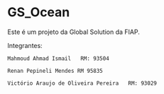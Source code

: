 # GS_Ocean
Este é um projeto da Global Solution da FIAP.

Integrantes:

    Mahmoud Ahmad Ismail   RM: 93504
    
    Renan Pepineli Mendes RM 95835
    
    Victório Araujo de Oliveira Pereira   RM: 93029
